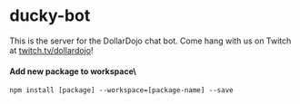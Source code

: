 # ducky-bot

This is the server for the DollarDojo chat bot. Come hang with us on Twitch at [twitch.tv/dollardojo](https://twitch.tv/dollardojo)!

#### Add new package to workspace\
`npm install [package] --workspace=[package-name] --save`

